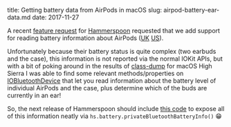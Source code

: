 title: Getting battery data from AirPods in macOS
slug: airpod-battery-ear-data.md
date: 2017-11-27


A recent [feature request](https://github.com/Hammerspoon/hammerspoon/issues/1608) for [Hammerspoon](http://www.hammerspoon.org) requested that we add support for reading battery information about AirPods ([UK](http://amzn.to/2zxsZSt) [US](http://amzn.to/2zxl2wn)).

Unfortunately because their battery status is quite complex (two earbuds and the case), this information is not reported via the normal IOKit APIs, but with a bit of poking around in the results of [class-dump](http://stevenygard.com/projects/class-dump/) for macOS High Sierra I was able to find some relevant methods/properties on [IOBluetoothDevice](https://developer.apple.com/documentation/iobluetooth/iobluetoothdevice) that let you read information about the battery level of individual AirPods and the case, plus determine which of the buds are currently in an ear!

So, the next release of Hammerspoon should include [this code](https://github.com/Hammerspoon/hammerspoon/commit/e5738e8231b90b0506bbacf62cef6491364c5c22) to expose all of this information neatly via `hs.battery.privateBluetoothBatteryInfo()` 😁